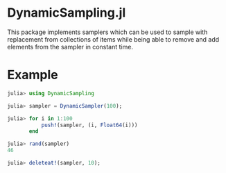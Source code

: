
# DynamicSampling.jl

This package implements samplers which can be used to sample with replacement from collections
of items while being able to remove and add elements from the sampler in constant time.


# Example

```julia
julia> using DynamicSampling

julia> sampler = DynamicSampler(100);

julia> for i in 1:100
           push!(sampler, (i, Float64(i)))
       end

julia> rand(sampler)
46

julia> deleteat!(sampler, 10);
```

